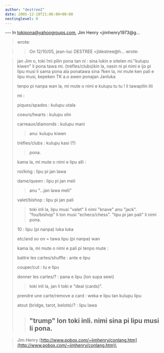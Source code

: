 ```yaml
---
author: "destree2"
date: 2005-12-10T21:06:00+00:00
nestinglevel: 0
---
```

\---
 In [tokipona@yahoogroups.com](mailto://tokipona@yahoogroups.com), Jim Henry <jimhenry1973@g...
> wrote:

>> On 12/10/05, jean-luc DESTREE <jldestree@h...
> wrote:

>jan Jim o, toki !mi pilin pona tan ni : sina lukin e sitelen mi."kulupu kiwen" li pona tawa mi. (trèfles/clubs)kin la, nasin ni pi nimi e ijo pi lipu musi li sama pona ala ponatawa sina ?ken la, mi mute ken pali e lipu musi, kepeken TK a.o awen ponajan Janluka
> 
> tenpo pi nanpa wan la, mi mute o nimi e kulupu tu tu ! li tawapilin lili
> 
> mi :
> 
>> 
> piques/spades : kulupu utala
> 
> coeurs/hearts : kulupu olin
> 
> carreaux/diamonds : kulupu mani
>> anu: kulupu kiwen
>> 
> trèfles/clubs : kulupu kasi (?)
>> pona.
>> 
> kama la, mi mute o nimi e lipu alli :
> 
>> 
> roi/king : lipu pi jan lawa
> 
> dame/queen : lipu pi jan meli
>> anu "...jan lawa meli"
>> 
> valet/bishop : lipu pi jan pali
>> toki inli la, lipu musi "valet" li nimi "knave" anu "jack".
> "fou/bishop" li lon musi "echecs/chess".
> "lipu pi jan pali" li nimi pona.
>> 
> 10 : lipu (pi nanpa) luka luka
> 
> etc/and so on =
> tawa lipu (pi nanpa) wan
> 
>> 
> kama la, mi mute o nimi e pali pi tenpo mute :
> 
>> 
> battre les cartes/shuffle : ante e lipu
> 
> couper/cut : tu e lipu
> 
> donner les cartes/? : pana e lipu (lon supa sewi)
>> toki inli la, jan li toki e "deal (cards)".
>> 
> prendre une carte/remove a card : weka e lipu tan kulupu lipu
> 
> atout (bridge, tarot, belote)/? : lipu lawa
>> "trump" lon toki inli.
>> nimi sina pi lipu musi li pona.
>> --

> Jim Henry
> [http://www.pobox.com/~jimhenry/conlang.htm](http://www.pobox.com/~jimhenry/conlang.htm)\
>